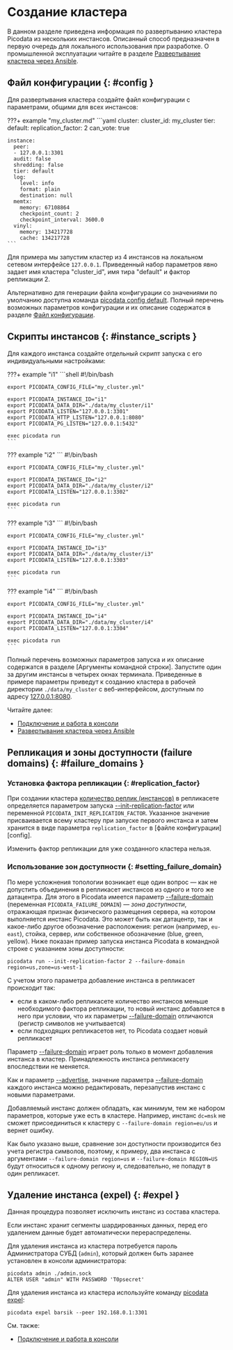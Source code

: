 # Создание кластера

В данном разделе приведена информация по развертыванию кластера Picodata
из нескольких инстансов. Описанный способ предназначен в первую очередь
для локального использования при разработке. О промышленной эксплуатации
читайте в разделе [Развертывание кластера через Ansible].

[Развертывание кластера через Ansible]: ../tutorial/deploy_ansible.md

## Файл конфигурации {: #config }

Для развертывания кластера создайте файл конфигурации с параметрами,
общими для всех инстансов:

???+ example "my_cluster.md"
    ```yaml
    cluster:
      cluster_id: my_cluster
      tier:
        default:
          replication_factor: 2
          can_vote: true

    instance:
      peer:
      - 127.0.0.1:3301
      audit: false
      shredding: false
      tier: default
      log:
        level: info
        format: plain
        destination: null
      memtx:
        memory: 67108864
        checkpoint_count: 2
        checkpoint_interval: 3600.0
      vinyl:
        memory: 134217728
        cache: 134217728
    ```

Для примера мы запустим кластер из 4 инстансов на локальном сетевом
интерфейсе `127.0.0.1`. Приведенный набор параметров явно задает имя
кластера "cluster_id", имя тира "default" и фактор репликации 2.

Альтернативно для генерации файла конфигурации со значениями по умолчанию
доступна команда [picodata config default]. Полный перечень возможных
параметров конфигурации и их описание содержатся в разделе [Файл
конфигурации].

[picodata config default]: ../reference/cli.md#config_default
[Файл конфигурации]: ../reference/config.md

## Скрипты инстансов {: #instance_scripts }

Для каждого инстанса создайте отдельный скрипт запуска с его
индивидуальными настройками:

???+ example "i1"
    ```shell
    #!/bin/bash

    export PICODATA_CONFIG_FILE="my_cluster.yml"

    export PICODATA_INSTANCE_ID="i1"
    export PICODATA_DATA_DIR="./data/my_cluster/i1"
    export PICODATA_LISTEN="127.0.0.1:3301"
    export PICODATA_HTTP_LISTEN="127.0.0.1:8080"
    export PICODATA_PG_LISTEN="127.0.0.1:5432"

    exec picodata run
    ```

??? example "i2"
    ```
    #!/bin/bash

    export PICODATA_CONFIG_FILE="my_cluster.yml"

    export PICODATA_INSTANCE_ID="i2"
    export PICODATA_DATA_DIR="./data/my_cluster/i2"
    export PICODATA_LISTEN="127.0.0.1:3302"

    exec picodata run
    ```

??? example "i3"
    ```
    #!/bin/bash

    export PICODATA_CONFIG_FILE="my_cluster.yml"

    export PICODATA_INSTANCE_ID="i3"
    export PICODATA_DATA_DIR="./data/my_cluster/i3"
    export PICODATA_LISTEN="127.0.0.1:3303"

    exec picodata run
    ```

??? example "i4"
    ```
    #!/bin/bash

    export PICODATA_CONFIG_FILE="my_cluster.yml"

    export PICODATA_INSTANCE_ID="i4"
    export PICODATA_DATA_DIR="./data/my_cluster/i4"
    export PICODATA_LISTEN="127.0.0.1:3304"

    exec picodata run
    ```

Полный перечень возможных параметров запуска и их описание содержатся в
разделе [Аргументы командной строки]. Запустите один за другим инстансы
в четырех окнах терминала. Приведенные в примере параметры приведут к
созданию кластера в рабочей директории `./data/my_cluster` с
веб-интерфейсом, доступным по адресу
[127.0.0.1:8080](http://127.0.0.1:8080).

Читайте далее:

- [Подключение и работа в консоли](../tutorial/connecting.md)
- [Развертывание кластера через Ansible](../tutorial/deploy_ansible.md)

<!--
TBD:
## Кластер на нескольких серверах
## Кластер из нескольких тиров
-->

## Репликация и зоны доступности (failure domains) {: #failure_domains }

### Установка фактора репликации {: #replication_factor}

При создании кластера [количество реплик (инстансов)][rep_factor] в
репликасете определяется параметром запуска [--init-replication-factor]
или переменной `PICODATA_INIT_REPLICATION_FACTOR`. Указанное значение
присваивается всему кластеру при запуске первого инстанса и затем
хранится в виде параметра `replication_factor` в [файле
конфигурации][config].

Изменить фактор репликации для уже созданного
кластера нельзя.

[--init-replication-factor]: ../reference/cli.md#run_init_replication_factor
[--failure-domain]: ../reference/cli.md#run_failure_domain
[--advertise]: ../reference/cli.md#run_advertise
[rep_factor]: ../overview/glossary.md#replication_factor

<!-- Отредактировать фактор репликации, сохраненный в конфигурации кластера, можно командой `picodata set-replication-factor`. Редактирование конфигурации сказывается только на вновь добавляемых инстансах, но не затрагивает уже работающие. -->

### Использование зон доступности {: #setting_failure_domain}

По мере усложнения топологии возникает еще один вопрос — как не
допустить объединения в репликасет инстансов из одного и того же
датацентра. Для этого в Picodata имеется параметр [--failure-domain]
(переменная `PICODATA_FAILURE_DOMAIN`) — _зона доступности_, отражающая
признак физического размещения сервера, на котором выполняется инстанс
Picodata. Это может быть как датацентр, так и какое-либо другое
обозначение расположения: регион (например, `eu-east`), стойка, сервер,
или собственное обозначение (blue, green, yellow). Ниже показан пример
запуска инстанса Picodata в командной строке с указанием зоны
доступности:

```shell
picodata run --init-replication-factor 2 --failure-domain region=us,zone=us-west-1
```

С учетом этого параметра добавление инстанса в репликасет происходит так:

- если в каком-либо репликасете количество инстансов меньше необходимого
  фактора репликации, то новый инстанс добавляется в него при условии,
  что их параметры [--failure-domain] отличаются (регистр символов не
  учитывается)
- если подходящих репликасетов нет, то Picodata создает новый
  репликасет

Параметр [--failure-domain] играет роль только в момент добавления
инстанса в кластер. Принадлежность инстанса репликасету впоследствии не
меняется.

Как и параметр [--advertise], значение параметра [--failure-domain]
каждого инстанса можно редактировать, перезапустив инстанс с новыми
параметрами.

Добавляемый инстанс должен обладать, как минимум, тем же набором
параметров, которые уже есть в кластере. Например, инстанс `dc=msk` не
сможет присоединиться к кластеру с `--failure-domain region=eu/us` и
вернет ошибку.

Как было указано выше, сравнение зон доступности производится без учета
регистра символов, поэтому, к примеру, два инстанса с аргументами
`--failure-domain region=us` и `--failure-domain REGION=US` будут
относиться к одному региону и, следовательно, не попадут в один
репликасет.

## Удаление инстанса (expel) {: #expel }

Данная процедура позволяет исключить инстанс из состава кластера.

Если инстанс хранит сегменты шардированных данных, перед его удалением
данные будет автоматически перераспределены.

Для удаления инстанса из кластера потребуется пароль Администратора СУБД
(`admin`), который должен быть заранее установлен в консоли администратора:

```shell
picodata admin ./admin.sock
ALTER USER "admin" WITH PASSWORD 'T0psecret'
```

Для удаления инстанса из кластера используйте команду [picodata
expel](../reference/cli.md#expel):

```shell
picodata expel barsik --peer 192.168.0.1:3301
```

См. также:

- [Подключение и работа в консоли](connecting.md)
